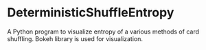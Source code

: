 # DeterministicShuffleEntropy

A Python program to visualize entropy of a various methods of card shuffling.
Bokeh library is used for visualization.
